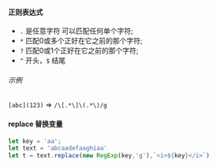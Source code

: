 #### 正则表达式

- `.` 是任意字符 可以匹配任何单个字符;
- `*` 匹配0或多个正好在它之前的那个字符;
- `?` 匹配0或1个正好在它之前的那个字符;
- `^` 开头，`$` 结尾 

###### 示例
`[abc](123)` => `/\[.*\]\(.*\)/g`

#### replace 替换变量

```js
let key = 'aa';
let text = 'abcaadefaaghiaa'
let t = text.replace(new RegExp(key,'g'),`<i>${key}</i>`)
```

